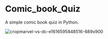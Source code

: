 # Comic_book_Quiz
A simple comic book quiz in Python.


![cropmarvel-vs-dc-e1616595848516-689x900](https://user-images.githubusercontent.com/52016269/220775391-37a29ebc-5e0e-4661-9843-2f75d3e65347.jpg)
